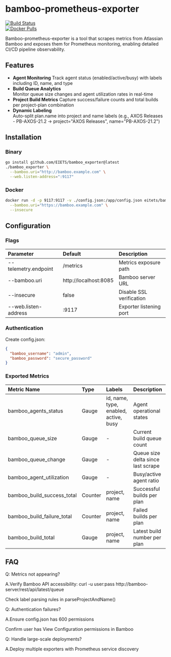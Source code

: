 # bamboo-prometheus-exporter
[![Build Status](https://img.shields.io/github/actions/workflow/status/EIETS/bamboo_exporter/build.yml)](https://github.com/EIETS/bamboo_exporter/actions)  
[![Docker Pulls](https://img.shields.io/docker/pulls/eitets/bamboo_exporter)](https://hub.docker.com/r/eitets/bamboo_exporter)  

Bamboo-prometheus-exporter is a tool that scrapes metrics from Atlassian Bamboo and exposes them for Prometheus monitoring, enabling detailed CI/CD pipeline observability.

## Features
- **Agent Monitoring** 
  Track agent status (enabled/active/busy) with labels including ID, name, and type  
- **Build Queue Analytics**   
  Monitor queue size changes and agent utilization rates in real-time
- **Project Build Metrics** 
  Capture success/failure counts and total builds per project-plan combination
- **Dynamic Labeling**  
  Auto-split plan.name into project and name labels (e.g., AXOS Releases - PB-AXOS-21.2 → project="AXOS Releases", name="PB-AXOS-21.2")

## Installation

### Binary
```bash
go install github.com/EIETS/bamboo_exporter@latest
./bamboo_exporter \
  --bamboo.uri="http://bamboo.example.com" \
  --web.listen-address=":9117"
```

### Docker
```bash
docker run -d -p 9117:9117 -v ./config.json:/app/config.json eitets/bamboo_exporter \
  --bamboo.uri="https://bamboo.example.com" \
  --insecure
```

## Configuration
### Flags
| Parameter              | Default                 | Description              |
|:-----------------------|:------------------------|:-------------------------|
| --telemetry.endpoint   | /metrics                | Metrics exposure path    |
| --bamboo.uri           | http://localhost:8085   | Bamboo server URL        |
| --insecure             | false                   | Disable SSL verification |
| --web.listen-address   | :9117                   | Exporter listening port  |

### Authentication
Create config.json:
```json
{
  "bamboo_username": "admin",
  "bamboo_password": "secure_password"
}
```

### Exported Metrics
| Metric Name                  | Type    | Labels                                | Description                           |
|:-----------------------------|:--------|:--------------------------------------|:--------------------------------------|
| bamboo_agents_status         | Gauge   | id, name, type, enabled, active, busy | Agent operational states              |
| bamboo_queue_size            | Gauge   | -                                     | Current build queue count             |
| bamboo_queue_change          | Gauge   | -                                     | Queue size delta since last scrape    |
| bamboo_agent_utilization     | Gauge   | -                                     | Busy/active agent ratio               |
| bamboo_build_success_total   | Counter | project, name                         | Successful builds per plan            |
| bamboo_build_failure_total   | Counter | project, name                         | Failed builds per plan                |
| bamboo_build_total           | Gauge   | project, name                         | Latest build number per plan          |

## FAQ
Q: Metrics not appearing?

A.Verify Bamboo API accessibility: curl -u user:pass http://bamboo-server/rest/api/latest/queue

Check label parsing rules in parseProjectAndName()

Q: Authentication failures?

A.Ensure config.json has 600 permissions

Confirm user has ​​View Configuration​​ permissions in Bamboo

Q: Handle large-scale deployments?

A.Deploy multiple exporters with Prometheus service discovery


